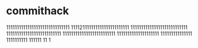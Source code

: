 # commithack
111111111111111111111111111111
111121111111111111111111111
111111111111111111111111111
11111111111111111111111111
1111111111111111111111111
11111111111111111111
111111111111111
1111111111
111111
11
1
